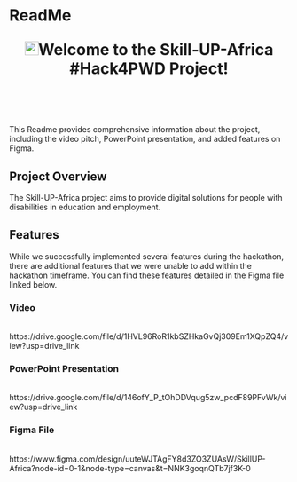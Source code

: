 # ReadMe
<h1 style="margin-top: 1em; text-align: center; margin-bottom: 3em;">
  <p> <img src="https://media.giphy.com/media/hvRJCLFzcasrR4ia7z/giphy.gif" alt="Waving Hand" width="25px" height="25px">Welcome to the Skill-UP-Africa #Hack4PWD Project! </p>
</h1>

This Readme provides comprehensive information about the project, including the video pitch, PowerPoint presentation, and added features on Figma.

## Project Overview
The Skill-UP-Africa project aims to provide digital solutions for people with disabilities in education and employment.

## Features
While we successfully implemented several features during the hackathon, there are additional features that we were unable to add within the hackathon timeframe. You can find these features detailed in the Figma file linked below.

### Video
<br />
https://drive.google.com/file/d/1HVL96RoR1kbSZHkaGvQj309Em1XQpZQ4/view?usp=drive_link

### PowerPoint Presentation
<br />
https://drive.google.com/file/d/146ofY_P_tOhDDVqug5zw_pcdF89PFvWk/view?usp=drive_link

### Figma File
<br />
https://www.figma.com/design/uuteWJTAgFY8d3ZO3ZUAsW/SkillUP-Africa?node-id=0-1&node-type=canvas&t=NNK3goqnQTb7jf3K-0

